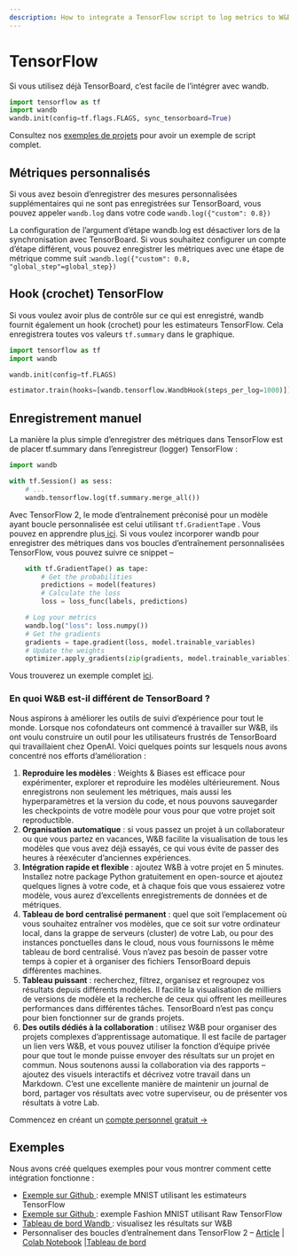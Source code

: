 ```yaml
---
description: How to integrate a TensorFlow script to log metrics to W&B
---
```


# TensorFlow

Si vous utilisez déjà TensorBoard, c’est facile de l’intégrer avec wandb.

```python
import tensorflow as tf
import wandb
wandb.init(config=tf.flags.FLAGS, sync_tensorboard=True)
```

Consultez nos [exemples de projets](https://docs.wandb.ai/v/fr/examples) pour avoir un exemple de script complet.

##  **Métriques personnalisés**

Si vous avez besoin d’enregistrer des mesures personnalisées supplémentaires qui ne sont pas enregistrées sur TensorBoard, vous pouvez appeler `wandb.log` dans votre code `wandb.log({"custom": 0.8})`

La configuration de l’argument d’étape wandb.log est désactiver lors de la synchronisation avec TensorBoard. Si vous souhaitez configurer un compte d’étape différent, vous pouvez enregistrer les métriques avec une étape de métrique comme suit :`wandb.log({"custom": 0.8, "global_step"=global_step})`

##  **Hook \(crochet\) TensorFlow**

 Si vous voulez avoir plus de contrôle sur ce qui est enregistré, wandb fournit également un hook \(crochet\) pour les estimateurs TensorFlow. Cela enregistrera toutes vos valeurs `tf.summary` dans le graphique.

```python
import tensorflow as tf
import wandb

wandb.init(config=tf.FLAGS)

estimator.train(hooks=[wandb.tensorflow.WandbHook(steps_per_log=1000)])
```

##  Enregistrement manuel

 La manière la plus simple d’enregistrer des métriques dans TensorFlow est de placer tf.summary dans l’enregistreur \(logger\) TensorFlow :

```python
import wandb

with tf.Session() as sess:
    # ...
    wandb.tensorflow.log(tf.summary.merge_all())
```

 Avec TensorFlow 2, le mode d’entraînement préconisé pour un modèle ayant boucle personnalisée est celui utilisant `tf.GradientTap`e . Vous pouvez en apprendre plus[ ici](https://www.tensorflow.org/tutorials/customization/custom_training_walkthrough). Si vous voulez incorporer wandb pour enregistrer des métriques dans vos boucles d’entraînement personnalisées TensorFlow, vous pouvez suivre ce snippet – 

```python
    with tf.GradientTape() as tape:
        # Get the probabilities
        predictions = model(features)
        # Calculate the loss
        loss = loss_func(labels, predictions)

    # Log your metrics
    wandb.log("loss": loss.numpy())
    # Get the gradients
    gradients = tape.gradient(loss, model.trainable_variables)
    # Update the weights
    optimizer.apply_gradients(zip(gradients, model.trainable_variables))
```

Vous trouverez un exemple complet [ici](https://www.wandb.com/articles/wandb-customizing-training-loops-in-tensorflow-2).

### En quoi W&B est-il différent de TensorBoard ?

Nous aspirons à améliorer les outils de suivi d’expérience pour tout le monde. Lorsque nos cofondateurs ont commencé à travailler sur W&B, ils ont voulu construire un outil pour les utilisateurs frustrés de TensorBoard qui travaillaient chez OpenAI. Voici quelques points sur lesquels nous avons concentré nos efforts d’amélioration :

1. **Reproduire les modèles** : Weights & Biases est efficace pour expérimenter, explorer et reproduire les modèles ultérieurement. Nous enregistrons non seulement les métriques, mais aussi les hyperparamètres et la version du code, et nous pouvons sauvegarder les checkpoints de votre modèle pour vous pour que votre projet soit reproductible.
2.  **Organisation automatique** : si vous passez un projet à un collaborateur ou que vous partez en vacances, W&B facilite la visualisation de tous les modèles que vous avez déjà essayés, ce qui vous évite de passer des heures à réexécuter d’anciennes expériences.
3.  **Intégration rapide et flexible** : ajoutez W&B à votre projet en 5 minutes. Installez notre package Python gratuitement en open-source et ajoutez quelques lignes à votre code, et à chaque fois que vous essaierez votre modèle, vous aurez d’excellents enregistrements de données et de métriques.
4. **Tableau de bord centralisé permanent** : quel que soit l’emplacement où vous souhaitez entraîner vos modèles, que ce soit sur votre ordinateur local, dans la grappe de serveurs \(cluster\) de votre Lab, ou pour des instances ponctuelles dans le cloud, nous vous fournissons le même tableau de bord centralisé. Vous n’avez pas besoin de passer votre temps à copier et à organiser des fichiers TensorBoard depuis différentes machines.
5. **Tableau puissant** : recherchez, filtrez, organisez et regroupez vos résultats depuis différents modèles. Il facilite la visualisation de milliers de versions de modèle et la recherche de ceux qui offrent les meilleures performances dans différentes tâches. TensorBoard n’est pas conçu pour bien fonctionner sur de grands projets.
6. **Des outils dédiés à la collaboration** : utilisez W&B pour organiser des projets complexes d’apprentissage automatique. Il est facile de partager un lien vers W&B, et vous pouvez utiliser la fonction d’équipe privée pour que tout le monde puisse envoyer des résultats sur un projet en commun. Nous soutenons aussi la collaboration via des rapports – ajoutez des visuels interactifs et décrivez votre travail dans un Markdown. C’est une excellente manière de maintenir un journal de bord, partager vos résultats avec votre superviseur, ou de présenter vos résultats à votre Lab.

Commencez en créant un [compte personnel gratuit →](http://app.wandb.ai/)

##  Exemples

Nous avons créé quelques exemples pour vous montrer comment cette intégration fonctionne :

* [Exemple sur Github ](https://github.com/wandb/examples/blob/master/examples/tensorflow/tf-estimator-mnist/mnist.py): exemple MNIST utilisant les estimateurs TensorFlow
* [Exemple sur Github ](https://github.com/wandb/examples/blob/master/examples/tensorflow/tf-cnn-fashion/train.py): exemple Fashion MNIST utilisant Raw TensorFlow
* [Tableau de bord Wandb ](https://app.wandb.ai/l2k2/examples-tf-estimator-mnist/runs/p0ifowcb): visualisez les résultats sur W&B
* Personnaliser des boucles d’entraînement dans TensorFlow 2 – [Article](https://www.wandb.com/articles/wandb-customizing-training-loops-in-tensorflow-2) \| [Colab Notebook](https://colab.research.google.com/drive/1JCpAbjkCFhYMT7LCQ399y35TS3jlMpvM) \|[Tableau de bord](https://app.wandb.ai/sayakpaul/custom_training_loops_tf)

